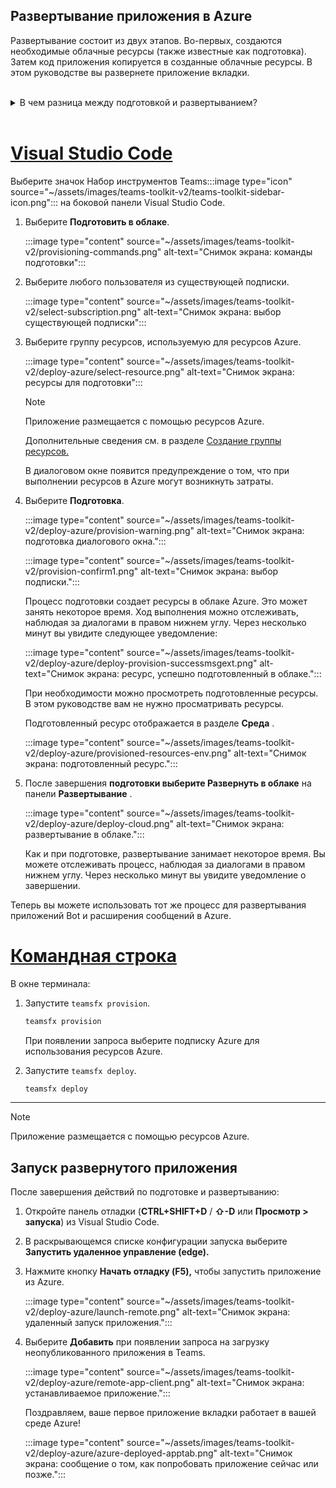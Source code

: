 ## <a name="deploy-your-app-to-azure"></a>Развертывание приложения в Azure

Развертывание состоит из двух этапов. Во-первых, создаются необходимые облачные ресурсы (также известные как подготовка). Затем код приложения копируется в созданные облачные ресурсы. В этом руководстве вы развернете приложение вкладки.
<br>
<br>
<details>
<summary>В чем разница между подготовкой и развертыванием?</summary>
<br>
Шаг <b>подготовки</b> создает ресурсы в Azure и Microsoft 365 для приложения, но код (HTML, CSS, JavaScript и т. д.) не копируется в ресурсы. Шаг <b>Развертывание</b> копирует код приложения в ресурсы, созданные на этапе подготовки. Обычно развертывание выполняется несколько раз без подготовки новых ресурсов. Так как процесс подготовки может занять некоторое время, он отделен от шага развертывания.
</details>
<br>

# <a name="visual-studio-code"></a>[Visual Studio Code](#tab/vscode)

Выберите значок Набор инструментов Teams:::image type="icon" source="~/assets/images/teams-toolkit-v2/teams-toolkit-sidebar-icon.png"::: на боковой панели Visual Studio Code.

1. Выберите **Подготовить в облаке**.

   :::image type="content" source="~/assets/images/teams-toolkit-v2/provisioning-commands.png" alt-text="Снимок экрана: команды подготовки":::

1. Выберите любого пользователя из существующей подписки.

   :::image type="content" source="~/assets/images/teams-toolkit-v2/select-subscription.png" alt-text="Снимок экрана: выбор существующей подписки":::

1. Выберите группу ресурсов, используемую для ресурсов Azure.

    :::image type="content" source="~/assets/images/teams-toolkit-v2/deploy-azure/select-resource.png" alt-text="Снимок экрана: ресурсы для подготовки":::

   > [!NOTE]
   > Приложение размещается с помощью ресурсов Azure.
   >
   >Дополнительные сведения см. в разделе [Создание группы ресурсов.](/azure/azure-resource-manager/management/manage-resource-groups-portal)

    В диалоговом окне появится предупреждение о том, что при выполнении ресурсов в Azure могут возникнуть затраты.

1. Выберите **Подготовка**.

   :::image type="content" source="~/assets/images/teams-toolkit-v2/deploy-azure/provision-warning.png" alt-text="Снимок экрана: подготовка диалогового окна.":::

   :::image type="content" source="~/assets/images/teams-toolkit-v2/provision-confirm1.png" alt-text="Снимок экрана: выбор подписки.":::

   Процесс подготовки создает ресурсы в облаке Azure. Это может занять некоторое время. Ход выполнения можно отслеживать, наблюдая за диалогами в правом нижнем углу. Через несколько минут вы увидите следующее уведомление:

   :::image type="content" source="~/assets/images/teams-toolkit-v2/deploy-azure/deploy-provision-successmsgext.png" alt-text="Снимок экрана: ресурс, успешно подготовленный в облаке.":::

    При необходимости можно просмотреть подготовленные ресурсы. В этом руководстве вам не нужно просматривать ресурсы.

    Подготовленный ресурс отображается в разделе **Среда** .

    :::image type="content" source="~/assets/images/teams-toolkit-v2/deploy-azure/provisioned-resources-env.png" alt-text="Снимок экрана: подготовленный ресурс.":::

1. После завершения **подготовки выберите Развернуть в облаке** на панели **Развертывание** .

   :::image type="content" source="~/assets/images/teams-toolkit-v2/deploy-azure/deploy-cloud.png" alt-text="Снимок экрана: развертывание в облаке.":::

   Как и при подготовке, развертывание занимает некоторое время. Вы можете отслеживать процесс, наблюдая за диалогами в правом нижнем углу. Через несколько минут вы увидите уведомление о завершении.

Теперь вы можете использовать тот же процесс для развертывания приложений Bot и расширения сообщений в Azure.

# <a name="command-line"></a>[Командная строка](#tab/cli)

В окне терминала:

1. Запустите `teamsfx provision`.

   ``` bash
   teamsfx provision
   ```

   При появлении запроса выберите подписку Azure для использования ресурсов Azure.

1. Запустите `teamsfx deploy`.

   ``` bash
   teamsfx deploy
   ```

---

> [!NOTE]
> Приложение размещается с помощью ресурсов Azure.

## <a name="run-the-deployed-app"></a>Запуск развернутого приложения

После завершения действий по подготовке и развертыванию:

1. Откройте панель отладки (**CTRL+SHIFT+D️** / **⇧-D** или **Просмотр > запуска**) из Visual Studio Code.
1. В раскрывающемся списке конфигурации запуска выберите **Запустить удаленное управление (edge).**
1. Нажмите кнопку **Начать отладку (F5),** чтобы запустить приложение из Azure.

   :::image type="content" source="~/assets/images/teams-toolkit-v2/deploy-azure/launch-remote.png" alt-text="Снимок экрана: удаленный запуск приложения.":::

1. Выберите **Добавить** при появлении запроса на загрузку неопубликованного приложения в Teams.

   :::image type="content" source="~/assets/images/teams-toolkit-v2/deploy-azure/remote-app-client.png" alt-text="Снимок экрана: устанавливаемое приложение.":::

    Поздравляем, ваше первое приложение вкладки работает в вашей среде Azure!

   :::image type="content" source="~/assets/images/teams-toolkit-v2/deploy-azure/azure-deployed-apptab.png" alt-text="Снимок экрана: сообщение о том, как попробовать приложение сейчас или позже.":::
